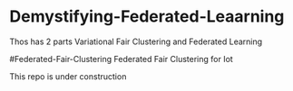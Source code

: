 # Demystifying-Federated-Leaarning

Thos has 2 parts Variational Fair Clustering and Federated Learning

  #Federated-Fair-Clustering
  Federated Fair Clustering for Iot

This repo is under construction
